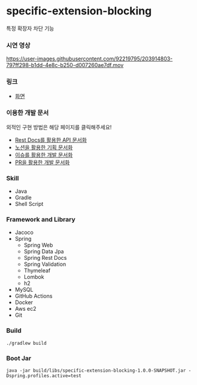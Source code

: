 # specific-extension-blocking

특정 확장자 차단 기능

### 시연 영상

https://user-images.githubusercontent.com/92219795/203914803-797ff298-b1dd-4e8c-b250-d007260ae7df.mov

### 링크

- [화면](http://52.78.120.129/index)

### 이용한 개발 문서
외적인 구현 방법은 해당 페이지를 클릭해주세요!

- [Rest Docs를 활용한 API 문서화](http://52.78.120.129/docs/index.html)
- [노션을 활용한 기획 문서화](https://imaspear.notion.site/23b0ac28eee44109a8725e7aa470014e)
- [이슈를 활용한 개발 문서화](https://github.com/this-is-spear/specific-extension-blocking/issues?q=is%3Aissue+is%3Aclosed)
- [PR을 활용한 개발 문서화](https://github.com/this-is-spear/specific-extension-blocking/pulls?q=is%3Apr+is%3Aclosed)

### Skill

- Java
- Gradle
- Shell Script

### Framework and Library

- Jacoco
- Spring
    - Spring Web
    - Spring Data Jpa
    - Spring Rest Docs
    - Spring Validation
    - Thymeleaf
    - Lombok
    - h2
- MySQL
- GitHub Actions
- Docker
- Aws ec2
- Git

### Build

```shell
./gradlew build
```

### Boot Jar

```shell
java -jar build/libs/specific-extension-blocking-1.0.0-SNAPSHOT.jar -Dspring.profiles.active=test
```
